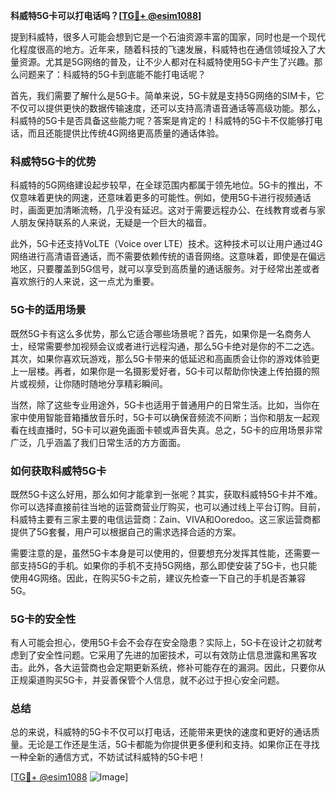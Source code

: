 **科威特5G卡可以打电话吗？[[TG💪+ @esim1088](https://t.me/s/esim1088)]**

提到科威特，很多人可能会想到它是一个石油资源丰富的国家，同时也是一个现代化程度很高的地方。近年来，随着科技的飞速发展，科威特也在通信领域投入了大量资源。尤其是5G网络的普及，让不少人都对在科威特使用5G卡产生了兴趣。那么问题来了：科威特的5G卡到底能不能打电话呢？

首先，我们需要了解什么是5G卡。简单来说，5G卡就是支持5G网络的SIM卡，它不仅可以提供更快的数据传输速度，还可以支持高清语音通话等高级功能。那么，科威特的5G卡是否具备这些能力呢？答案是肯定的！科威特的5G卡不仅能够打电话，而且还能提供比传统4G网络更高质量的通话体验。

### 科威特5G卡的优势

科威特的5G网络建设起步较早，在全球范围内都属于领先地位。5G卡的推出，不仅意味着更快的网速，还意味着更多的可能性。例如，使用5G卡进行视频通话时，画面更加清晰流畅，几乎没有延迟。这对于需要远程办公、在线教育或者与家人朋友保持联系的人来说，无疑是一个巨大的福音。

此外，5G卡还支持VoLTE（Voice over LTE）技术。这种技术可以让用户通过4G网络进行高清语音通话，而不需要依赖传统的语音网络。这意味着，即使是在偏远地区，只要覆盖到5G信号，就可以享受到高质量的通话服务。对于经常出差或者喜欢旅行的人来说，这一点尤为重要。

### 5G卡的适用场景

既然5G卡有这么多优势，那么它适合哪些场景呢？首先，如果你是一名商务人士，经常需要参加视频会议或者进行远程沟通，那么5G卡绝对是你的不二之选。其次，如果你喜欢玩游戏，那么5G卡带来的低延迟和高画质会让你的游戏体验更上一层楼。再者，如果你是一名摄影爱好者，5G卡可以帮助你快速上传拍摄的照片或视频，让你随时随地分享精彩瞬间。

当然，除了这些专业用途外，5G卡也适用于普通用户的日常生活。比如，当你在家中使用智能音箱播放音乐时，5G卡可以确保音频流不间断；当你和朋友一起观看在线直播时，5G卡可以避免画面卡顿或声音失真。总之，5G卡的应用场景非常广泛，几乎涵盖了我们日常生活的方方面面。

### 如何获取科威特5G卡

既然5G卡这么好用，那么如何才能拿到一张呢？其实，获取科威特5G卡并不难。你可以选择直接前往当地的运营商营业厅购买，也可以通过线上平台订购。目前，科威特主要有三家主要的电信运营商：Zain、VIVA和Ooredoo。这三家运营商都提供了5G套餐，用户可以根据自己的需求选择合适的方案。

需要注意的是，虽然5G卡本身是可以使用的，但要想充分发挥其性能，还需要一部支持5G的手机。如果你的手机不支持5G网络，那么即使安装了5G卡，也只能使用4G网络。因此，在购买5G卡之前，建议先检查一下自己的手机是否兼容5G。

### 5G卡的安全性

有人可能会担心，使用5G卡会不会存在安全隐患？实际上，5G卡在设计之初就考虑到了安全性问题。它采用了先进的加密技术，可以有效防止信息泄露和黑客攻击。此外，各大运营商也会定期更新系统，修补可能存在的漏洞。因此，只要你从正规渠道购买5G卡，并妥善保管个人信息，就不必过于担心安全问题。

### 总结

总的来说，科威特的5G卡不仅可以打电话，还能带来更快的速度和更好的通话质量。无论是工作还是生活，5G卡都能为你提供更多便利和支持。如果你正在寻找一种全新的通信方式，不妨试试科威特的5G卡吧！

[[TG💪+ @esim1088](https://t.me/s/esim1088) ![Image](https://i.postimg.cc/4NQfJmqS/Snipaste-2025-05-13-00-14-12.png)]